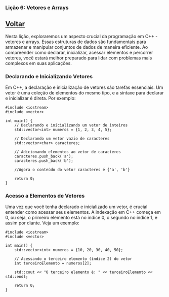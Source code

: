 ### Lição 6: Vetores e Arrays

## [Voltar](https://github.com/ThiagoSousa81/Basico-de-CPP#readme)

Nesta lição, exploraremos um aspecto crucial da programação em C++ - vetores e arrays. Essas estruturas de dados são fundamentais para armazenar e manipular conjuntos de dados de maneira eficiente. Ao compreender como declarar, inicializar, acessar elementos e percorrer vetores, você estará melhor preparado para lidar com problemas mais complexos em suas aplicações.

### Declarando e Inicializando Vetores

Em C++, a declaração e inicialização de vetores são tarefas essenciais. Um vetor é uma coleção de elementos do mesmo tipo, e a sintaxe para declarar e inicializar é direta. Por exemplo:

    #include <iostream>
    #include <vector>

    int main() {
        // Declarando e inicializando um vetor de inteiros
        std::vector<int> numeros = {1, 2, 3, 4, 5};

        // Declarando um vetor vazio de caracteres
        std::vector<char> caracteres;

        // Adicionando elementos ao vetor de caracteres
        caracteres.push_back('a');
        caracteres.push_back('b');
        
        //Agora o conteúdo do vetor caracteres é {'a', 'b'}

        return 0;
    }

### Acesso a Elementos de Vetores

Uma vez que você tenha declarado e inicializado um vetor, é crucial entender como acessar seus elementos. A indexação em C++ começa em 0, ou seja, o primeiro elemento está no índice 0, o segundo no índice 1, e assim por diante. Veja um exemplo:

    #include <iostream>
    #include <vector>

    int main() {
        std::vector<int> numeros = {10, 20, 30, 40, 50};

        // Acessando o terceiro elemento (índice 2) do vetor
        int terceiroElemento = numeros[2];

        std::cout << "O terceiro elemento é: " << terceiroElemento << std::endl;

        return 0;
    }
